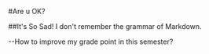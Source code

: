 #Are u OK?

##It's So Sad! I don't remember the grammar of Markdown.

--How to improve my grade point in this semester?
